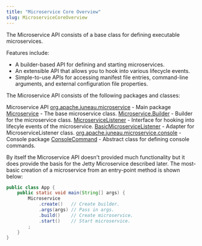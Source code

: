 ```yaml
---
title: "Microservice Core Overview"
slug: MicroserviceCoreOverview
---
```


The Microservice API consists of a base class for defining executable microservices.

Features include:

- A builder-based API for defining and starting microservices.
- An extensible API that allows you to hook into various lifecycle events.
- Simple-to-use APIs for accessing manifest file entries, command-line arguments, and external configuration file properties.

The Microservice API consists of the following packages and classes:

<tree>
<node-0>Microservice API</node-0>
<node-1><a href="/site/apidocs/org/apache/juneau/microservice/package-summary.html" target="_blank">org.apache.juneau.microservice</a> - Main package</node-1>
<node-2><java-class><a href="/site/apidocs/org/apache/juneau/microservice/Microservice.html" target="_blank">Microservice</a></java-class> - The base microservice class.</node-2>
<node-2><java-class><a href="/site/apidocs/org/apache/juneau/microservice/Microservice.Builder.html" target="_blank">Microservice.Builder</a></java-class> - Builder for the microservice class.</node-2>
<node-2><java-class><a href="/site/apidocs/org/apache/juneau/microservice/MicroserviceListener.html" target="_blank">MicroserviceListener</a></java-class> - Interface for hooking into lifecyle events of the microservice.</node-2>
<node-2><java-class><a href="/site/apidocs/org/apache/juneau/microservice/BasicMicroserviceListener.html" target="_blank">BasicMicroserviceListener</a></java-class> - Adapter for MicroserviceListener class.</node-2>
<node-1><a href="/site/apidocs/org/apache/juneau/microservice/console/package-summary.html" target="_blank">org.apache.juneau.microservice.console</a> - Console package</node-1>
<node-2><java-class><a href="/site/apidocs/org/apache/juneau/microservice/console/ConsoleCommand.html" target="_blank">ConsoleCommand</a></java-class> - Abstract class for defining console commands.</node-2>
</tree>

By itself the Microservice API doesn't provided much functionality but it does provide the basis for the Jetty
Microservice described later.
The most-basic creation of a microservice from an entry-point method is shown below:

```java
public class App {
    public static void main(String[] args) {
        Microservice
            .create()   // Create builder.
            .args(args) // Pass in args.
            .build()    // Create microservice.
            .start()    // Start microservice.
        ;
    }
}
```
